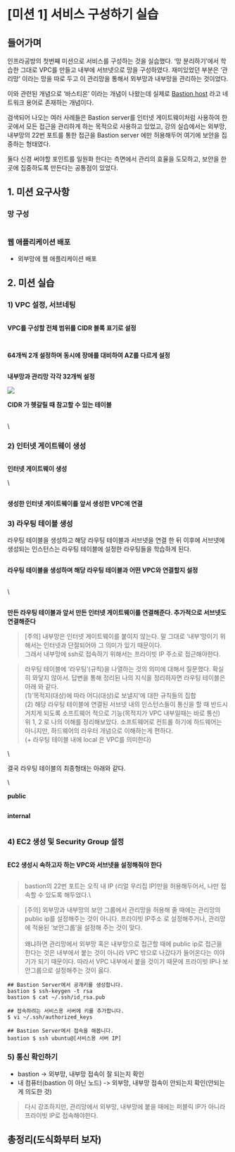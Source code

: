 # \[미션 1] 서비스 구성하기 실습

## 들어가며 <a href="#0" id="0"></a>

인프라공방의 첫번째 미션으로 서비스를 구성하는 것을 실습했다. ‘망 분리하기’에서 학습한 그대로 VPC를 만들고 내부에 서브넷으로 망을 구성하였다. 재미있었던 부분은 ‘관리망’ 이라는 망을 따로 두고 이 관리망을 통해서 외부망과 내부망을 관리하는 것이었다.

이와 관련된 개념으로 ‘바스티온’ 이라는 개념이 나왔는데 실제로 [Bastion host](https://en.wikipedia.org/wiki/Bastion\_host) 라고 네트워크 용어로 존재하는 개념이다.

검색되어 나오는 여러 사례들은 Bastion server를 인터넷 게이트웨이처럼 사용하여 한 곳에서 모든 접근을 관리하게 하는 목적으로 사용하고 있었고, 강의 실습에서는 외부망, 내부망의 22번 포트를 통한 접근을 Bastion server 에만 허용해두어 여기에 보안을 집중하는 형태였다.

둘다 신경 써야할 포인트를 일원화 한다는 측면에서 관리의 효율을 도모하고, 보안을 한 곳에 집중하도록 만든다는 공통점이 있었다.

## 1. 미션 요구사항 <a href="#1" id="1"></a>

### **망 구성**

<figure><img src="../../.gitbook/assets/image (33).png" alt=""><figcaption></figcaption></figure>



### **웹 애플리케이션 배포**

* 외부망에 웹 애플리케이션 배포



## 2. 미션 실습 <a href="#2" id="2"></a>

### **1) VPC 설정, 서브네팅**

<figure><img src="../../.gitbook/assets/K-001.png" alt=""><figcaption></figcaption></figure>

**VPC를 구성할 전체 범위를 CIDR 블록 표기로 설정**



<figure><img src="../../.gitbook/assets/K-002 (3).png" alt=""><figcaption></figcaption></figure>

<figure><img src="../../.gitbook/assets/K-003 (3).png" alt=""><figcaption></figcaption></figure>

**64개씩 2개 설정하며 동시에 장애를 대비하여 AZ를 다르게 설정**



<figure><img src="../../.gitbook/assets/K-001 (2).png" alt=""><figcaption></figcaption></figure>

**내부망과 관리망 각각 32개씩 설정**



![](../../.gitbook/assets/K-002.png)

**CIDR 가 헷갈릴 때 참고할 수 있는 테이블**

\
\


### **2) 인터넷 게이트웨이 생성**



<figure><img src="../../.gitbook/assets/K-003 (2).png" alt=""><figcaption></figcaption></figure>

**인터넷 게이트웨이 생성**

\


<figure><img src="../../.gitbook/assets/image (19).png" alt=""><figcaption></figcaption></figure>

**생성한 인터넷 게이트웨이를 앞서 생성한 VPC에 연결**



### **3) 라우팅 테이블 생성**

라우팅 테이블을 생성하고 해당 라우팅 테이블과 서브넷을 연결 한 뒤 이후에 서브넷에 생성되는 인스턴스는 라우팅 테이블에 설정한 라우팅들을 학습하게 된다.



<figure><img src="../../.gitbook/assets/image (10).png" alt=""><figcaption></figcaption></figure>

**라우팅 테이블을 생성하며 해당 라우팅 테이블과 어떤 VPC와 연결할지 설정**

\
\


<figure><img src="../../.gitbook/assets/image (2).png" alt=""><figcaption></figcaption></figure>

**만든 라우팅 테이블과 앞서 만든 인터넷 게이트웨이를 연결해준다. 추가적으로 서브넷도 연결해준다**



> \[주의] 내부망은 인터넷 게이트웨이를 붙이지 않는다. 말 그대로 ‘내부’망이기 위해서는 인터넷과 단절되어야 그 의미가 있기 때문이다.\
> 그래서 내부망에 ssh로 접속하기 위해서는 프라이빗 IP 주소로 접근해야한다.



> 라우팅 테이블에 ‘라우팅’(규칙)을 나열하는 것의 의미에 대해서 질문했다. 확실히 와닿지 않아서. 답변을 통해 정리된 나의 지식을 정리하자면 라우팅 테이블은 아래 와 같다.\
> (1)’목적지(대상)에 따라 어디(대상)로 보낼지’에 대한 규칙들의 집합\
> (2) 해당 라우팅 테이블에 연결된 서브넷 내의 인스턴스들이 통신을 할 때 반드시 거치게 되도록 소프트웨어 적으로 기능(목적지가 VPC 내부일때는 바로 통신)\
> 위 1, 2 로 나의 이해를 정리해보았다. 소프트웨어로 컨트롤 하기에 하드웨어는 아니지만, 하드웨어의 라우터 개념으로 이해하는게 편하다.\
> (+ 라우팅 테이블 내에 local 은 VPC를 의미한다)

\


결국 라우팅 테이블의 최종형태는 아래와 같다.

\


**public**

<figure><img src="../../.gitbook/assets/image (5).png" alt=""><figcaption></figcaption></figure>

**internal**

<figure><img src="../../.gitbook/assets/image (8).png" alt=""><figcaption></figcaption></figure>



### **4) EC2 생성 및 Security Group 설정**

<figure><img src="../../.gitbook/assets/image (14).png" alt=""><figcaption></figcaption></figure>

**EC2 생성시 속하고자 하는 VPC와 서브넷을 설정해줘야 한다**



<figure><img src="../../.gitbook/assets/image (13).png" alt=""><figcaption></figcaption></figure>

> bastion의 22번 포트는 오직 내 IP (리얼 우리집 IP)만을 허용해두어서, 나만 접속할 수 있도록 해두었다.\
>

> \[주의] 외부망과 내부망의 보안 그룹에서 관리망을 허용해 줄 때에는 관리망의 public ip를 설정해주는 것이 아니다. 프라이빗 IP주소 로 설정해주거나, 관리망에 적용된 ‘보안그룹’을 설정해 주는 것이 맞다.\
> \
> 왜냐하면 관리망에서 외부망 혹은 내부망으로 접근할 때에 public ip로 접근을 한다는 것은 내부에서 붙는 것이 아니라 VPC 밖으로 나갔다가 들어온다는 이야기가 되기 때문이다. 따라서 VPC 내부에서 붙을 것이기 때문에 프라이빗 IP나 보안그룹으로 설정해주는 것이 옳다.



```
## Bastion Server에서 공개키를 생성합니다.
bastion $ ssh-keygen -t rsa
bastion $ cat ~/.ssh/id_rsa.pub

## 접속하려는 서비스용 서버에 키를 추가합니다.
$ vi ~/.ssh/authorized_keys

## Bastion Server에서 접속을 해봅니다.
bastion $ ssh ubuntu@[서비스용 서버 IP]
```



### **5) 통신 확인하기**

* bastion -> 외부망, 내부망 접속이 잘 되는지 확인
* 내 컴퓨터(bastion 이 아닌 노드) -> 외부망, 내부망 접속이 안되는지 확인(안되는게 의도한 것)

> 다시 강조하지만, 관리망에서 외부망, 내부망에 붙을 때에는 퍼블릭 IP가 아니라 프라이빗 IP로 접속해야한다.



## 총정리(도식화부터 보자) <a href="#undefined" id="undefined"></a>

<figure><img src="../../.gitbook/assets/mission1-final.jpeg" alt=""><figcaption></figcaption></figure>
